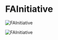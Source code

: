 # FAInitiative
![FAInitiative](https://github.com/juliuscecilia33/FAInitiative/blob/main/images/Page1.png)

![FAInitiative](https://github.com/juliuscecilia33/FAInitiative/blob/main/images/Page2.png)
